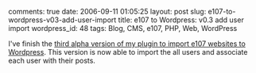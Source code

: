 comments: true
date: 2006-09-11 01:05:25
layout: post
slug: e107-to-wordpress-v03-add-user-import
title: e107 to Wordpress: v0.3 add user import
wordpress_id: 48
tags: Blog, CMS, e107, PHP, Web, WordPress

I've finish the [third alpha version of my plugin to import e107 websites to Wordpress](http://wordpress.org/extend/plugins/e107-importer/). This version is now able to import the all users and associate each user with their posts.
